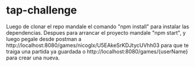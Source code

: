 # tap-challenge

Luego de clonar el repo mandale el comando "npm install" para instalar las dependencias.
Despues para arrancar el proyecto mandale "npm start", y luego pegale desde postman a http://localhost:8080/games/nicoglx/U5EAkeSrKDJtycUVhh03 para que te traiga una partida ya guardada o http://localhost:8080/games/{userName} para crear una nueva.
